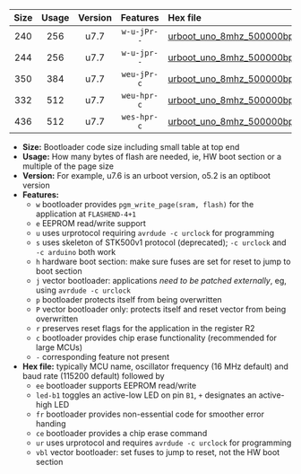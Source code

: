 |Size|Usage|Version|Features|Hex file|
|:-:|:-:|:-:|:-:|:--|
|240|256|u7.7|`w-u-jPr--`|[urboot_uno_8mhz_500000bps_led+b5_ur_vbl.hex](https://raw.githubusercontent.com/stefanrueger/urboot.hex/main/boards/uno/fcpu_8mhz/500000_bps/urboot_uno_8mhz_500000bps_led+b5_ur_vbl.hex)|
|244|256|u7.7|`w-u-jpr--`|[urboot_uno_8mhz_500000bps_led+b5_fr_ur_vbl.hex](https://raw.githubusercontent.com/stefanrueger/urboot.hex/main/boards/uno/fcpu_8mhz/500000_bps/urboot_uno_8mhz_500000bps_led+b5_fr_ur_vbl.hex)|
|350|384|u7.7|`weu-jPr-c`|[urboot_uno_8mhz_500000bps_ee_led+b5_fr_ce_ur_vbl.hex](https://raw.githubusercontent.com/stefanrueger/urboot.hex/main/boards/uno/fcpu_8mhz/500000_bps/urboot_uno_8mhz_500000bps_ee_led+b5_fr_ce_ur_vbl.hex)|
|332|512|u7.7|`weu-hpr-c`|[urboot_uno_8mhz_500000bps_ee_led+b5_fr_ce_ur.hex](https://raw.githubusercontent.com/stefanrueger/urboot.hex/main/boards/uno/fcpu_8mhz/500000_bps/urboot_uno_8mhz_500000bps_ee_led+b5_fr_ce_ur.hex)|
|436|512|u7.7|`wes-hpr-c`|[urboot_uno_8mhz_500000bps_ee_led+b5_fr_ce.hex](https://raw.githubusercontent.com/stefanrueger/urboot.hex/main/boards/uno/fcpu_8mhz/500000_bps/urboot_uno_8mhz_500000bps_ee_led+b5_fr_ce.hex)|

- **Size:** Bootloader code size including small table at top end
- **Usage:** How many bytes of flash are needed, ie, HW boot section or a multiple of the page size
- **Version:** For example, u7.6 is an urboot version, o5.2 is an optiboot version
- **Features:**
  + `w` bootloader provides `pgm_write_page(sram, flash)` for the application at `FLASHEND-4+1`
  + `e` EEPROM read/write support
  + `u` uses urprotocol requiring `avrdude -c urclock` for programming
  + `s` uses skeleton of STK500v1 protocol (deprecated); `-c urclock` and `-c arduino` both work
  + `h` hardware boot section: make sure fuses are set for reset to jump to boot section
  + `j` vector bootloader: applications *need to be patched externally*, eg, using `avrdude -c urclock`
  + `p` bootloader protects itself from being overwritten
  + `P` vector bootloader only: protects itself and reset vector from being overwritten
  + `r` preserves reset flags for the application in the register R2
  + `c` bootloader provides chip erase functionality (recommended for large MCUs)
  + `-` corresponding feature not present
- **Hex file:** typically MCU name, oscillator frequency (16 MHz default) and baud rate (115200 default) followed by
  + `ee` bootloader supports EEPROM read/write
  + `led-b1` toggles an active-low LED on pin `B1`, `+` designates an active-high LED
  + `fr` bootloader provides non-essential code for smoother error handing
  + `ce` bootloader provides a chip erase command
  + `ur` uses urprotocol and requires `avrdude -c urclock` for programming
  + `vbl` vector bootloader: set fuses to jump to reset, not the HW boot section

